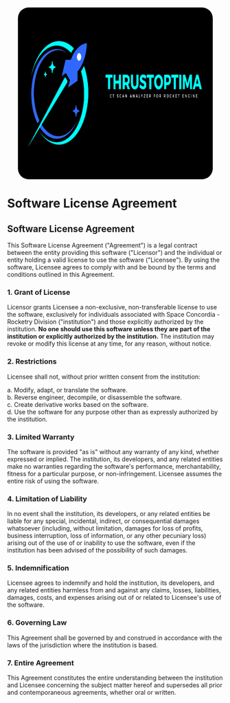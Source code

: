 <div style="display: flex; flex-direction: column; align-items: center; justify-content: center; margin: 25px;">
<img src="frontend/GUI/assets/img/ThrustOptima_Banner.png" alt="" style="height: 400px; border-radius: 25px">
</div>

# Software License Agreement

## Software License Agreement

This Software License Agreement ("Agreement") is a legal contract between the entity providing this software ("Licensor") and the individual or entity holding a valid license to use the software ("Licensee"). By using the software, Licensee agrees to comply with and be bound by the terms and conditions outlined in this Agreement.

### 1. Grant of License

Licensor grants Licensee a non-exclusive, non-transferable license to use the software, exclusively for individuals associated with Space Concordia - Rocketry Division ("institution") and those explicitly authorized by the institution. **No one should use this software unless they are part of the institution or explicitly authorized by the institution.** The institution may revoke or modify this license at any time, for any reason, without notice.

### 2. Restrictions

Licensee shall not, without prior written consent from the institution:

a. Modify, adapt, or translate the software. <br>
b. Reverse engineer, decompile, or disassemble the software. <br>
c. Create derivative works based on the software. <br>
d. Use the software for any purpose other than as expressly authorized by the institution.

### 3. Limited Warranty

The software is provided "as is" without any warranty of any kind, whether expressed or implied. The institution, its developers, and any related entities make no warranties regarding the software's performance, merchantability, fitness for a particular purpose, or non-infringement. Licensee assumes the entire risk of using the software.

### 4. Limitation of Liability

In no event shall the institution, its developers, or any related entities be liable for any special, incidental, indirect, or consequential damages whatsoever (including, without limitation, damages for loss of profits, business interruption, loss of information, or any other pecuniary loss) arising out of the use of or inability to use the software, even if the institution has been advised of the possibility of such damages.

### 5. Indemnification

Licensee agrees to indemnify and hold the institution, its developers, and any related entities harmless from and against any claims, losses, liabilities, damages, costs, and expenses arising out of or related to Licensee's use of the software.

### 6. Governing Law

This Agreement shall be governed by and construed in accordance with the laws of the jurisdiction where the institution is based.

### 7. Entire Agreement

This Agreement constitutes the entire understanding between the institution and Licensee concerning the subject matter hereof and supersedes all prior and contemporaneous agreements, whether oral or written.
